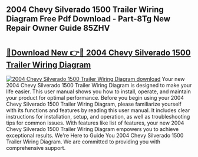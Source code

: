 ## 2004 Chevy Silverado 1500 Trailer Wiring Diagram Free Pdf Download - Part-8Tg New Repair Owner Guide 85ZHV

# <h2><a href="http://dfixbur.blite.top/?on=2004+Chevy+Silverado+1500+Trailer+Wiring+Diagram">🔗Download New 👉🔴 2004 Chevy Silverado 1500 Trailer Wiring Diagram</a></h2>

[![2004 Chevy Silverado 1500 Trailer Wiring Diagram download](https://i.imgur.com/lujVjoI.png)](http://dfixbur.blite.top/?on=2004+Chevy+Silverado+1500+Trailer+Wiring+Diagram)
Your new 2004 Chevy Silverado 1500 Trailer Wiring Diagram is designed to make your life easier. This user manual shows you how to install, operate, and maintain your product for optimal performance. Before you begin using your 2004 Chevy Silverado 1500 Trailer Wiring Diagram, please familiarize yourself with its functions and features by reading this user manual. It includes clear instructions for installation, setup, and operation, as well as troubleshooting tips for common issues. With features like list of features, your new 2004 Chevy Silverado 1500 Trailer Wiring Diagram empowers you to achieve exceptional results. We're Here to Guide You 2004 Chevy Silverado 1500 Trailer Wiring Diagram. We are committed to providing you with comprehensive support.
